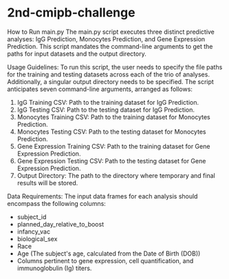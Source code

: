 # 2nd-cmipb-challenge

How to Run main.py
The main.py script executes three distinct predictive analyses: IgG Prediction, Monocytes Prediction, and Gene Expression Prediction. This script mandates the command-line arguments to get the paths for input datasets and the output directory.

Usage Guidelines:
To run this script, the user needs to specify the file paths for the training and testing datasets across each of the trio of analyses. Additionally, a singular output directory needs to be specified. The script anticipates seven command-line arguments, arranged as follows:

1. IgG Training CSV: Path to the training dataset for IgG Prediction.
2. IgG Testing CSV: Path to the testing dataset for IgG Prediction.
3. Monocytes Training CSV: Path to the training dataset for Monocytes Prediction.
4. Monocytes Testing CSV: Path to the testing dataset for Monocytes Prediction.
5. Gene Expression Training CSV: Path to the training dataset for Gene Expression Prediction.
6. Gene Expression Testing CSV: Path to the testing dataset for Gene Expression Prediction.
7. Output Directory: The path to the directory where temporary and final results will be stored.

Data Requirements:
The input data frames for each analysis should encompass the following columns:
- subject_id
- planned_day_relative_to_boost
- infancy_vac
- biological_sex
- Race
- Age (The subject's age, calculated from the Date of Birth (DOB))
- Columns pertinent to gene expression, cell quantification, and immunoglobulin (Ig) titers.
